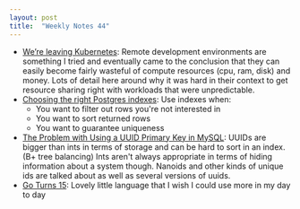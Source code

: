 ```yaml
---
layout: post
title:  "Weekly Notes 44"
---
```


* [We’re leaving Kubernetes](https://www.gitpod.io/blog/we-are-leaving-kubernetes): Remote development environments are something I tried and eventually came to the conclusion that they can easily become fairly wasteful of compute resources (cpu, ram, disk) and money. Lots of detail here around why it was hard in their context to get resource sharing right with workloads that were unpredictable.
* [Choosing the right Postgres indexes](https://incident.io/blog/choosing-the-right-postgres-indexes): Use indexes when:
  * You want to filter out rows you're not interested in
  * You want to sort returned rows
  * You want to guarantee uniqueness
* [The Problem with Using a UUID Primary Key in MySQL](https://planetscale.com/blog/the-problem-with-using-a-uuid-primary-key-in-mysql): UUIDs are bigger than ints in terms of storage and can be hard to sort in an index. (B+ tree balancing) Ints aren't always appropriate in terms of hiding information about a system though. Nanoids and other kinds of unique ids are talked about as well as several versions of uuids.
* [Go Turns 15](https://go.dev/blog/15years): Lovely little language that I wish I could use more in my day to day